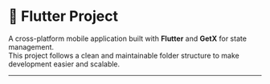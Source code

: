 # 🚀 Flutter Project

A cross-platform mobile application built with **Flutter** and **GetX** for state management.  
This project follows a clean and maintainable folder structure to make development easier and scalable.

---


